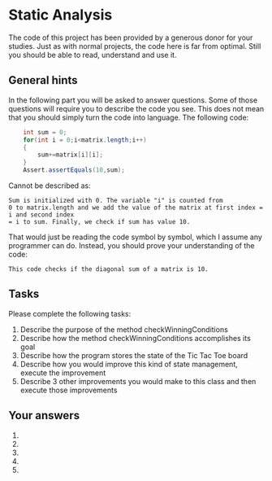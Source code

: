 # Static Analysis

The code of this project has been provided by a generous donor for your studies. Just 
as with normal projects, the code here is far from optimal. Still you should be able to
read, understand and use it. 

## General hints
In the following part you will be asked to answer questions. Some of those questions 
will require you to describe the code you see. This does not mean that you should 
simply turn the code into language. The following code: 

```java
    int sum = 0;
    for(int i = 0;i<matrix.length;i++)
    {
        sum+=matrix[i][i];   
    }
    Assert.assertEquals(10,sum);
```

Cannot be described as: 
```
Sum is initialized with 0. The variable "i" is counted from
0 to matrix.length and we add the value of the matrix at first index = i and second index
= i to sum. Finally, we check if sum has value 10. 
```
That would just be reading the code symbol by symbol, which I assume any programmer can 
do. Instead, you should prove your understanding of the code: 
```
This code checks if the diagonal sum of a matrix is 10. 
```

## Tasks

Please complete the following tasks: 

1) Describe the purpose of the method checkWinningConditions
2) Describe how the method checkWinningConditions accomplishes its goal
3) Describe how the program stores the state of the Tic Tac Toe board
4) Describe how you would improve this kind of state management, execute the improvement
5) Describe 3 other improvements you would make to this class and then execute those improvements

## Your answers

1)
2)
3)
4)
5)

